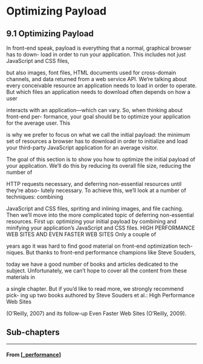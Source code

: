 # Optimizing Payload

## **9.1 Optimizing Payload**

In front-end speak, payload is everything that a normal, graphical browser has to down-
load in order to run your application. This includes not just JavaScript and CSS files,

but also images, font files, HTML documents used for cross-domain channels, and data
returned from a web service API. We’re talking about every conceivable resource an
application needs to load in order to operate.
But which files an application needs to download often depends on how a user

interacts with an application—which can vary. So, when thinking about front-end per-
formance, your goal should be to optimize your application for the average user. This

is why we prefer to focus on what we call the initial payload: the minimum set of
resources a browser has to download in order to initialize and load your third-party
JavaScript application for an average visitor.

The goal of this section is to show you how to optimize the initial payload of your
application. We’ll do this by reducing its overall file size, reducing the number of

HTTP requests necessary, and deferring non-essential resources until they’re abso-
lutely necessary. To achieve this, we’ll look at a number of techniques: combining

JavaScript and CSS files, spriting and inlining images, and file caching. Then we’ll
move into the more complicated topic of deferring non-essential resources. First up:
optimizing your initial payload by combining and minifying your application’s
JavaScript and CSS files.
HIGH PERFORMANCE WEB SITES AND EVEN FASTER WEB SITES Only a couple of

years ago it was hard to find good material on front-end optimization tech-
niques. But thanks to front-end performance champions like Steve Souders,

today we have a good number of books and articles dedicated to the subject.
Unfortunately, we can’t hope to cover all the content from these materials in

a single chapter. But if you’d like to read more, we strongly recommend pick-
ing up two books authored by Steve Souders et al.: High Performance Web Sites

(O’Reilly, 2007) and its follow-up Even Faster Web Sites (O’Reilly, 2009).

## **Sub-chapters**

---

#### From [[_performance]]

[//begin]: # "Autogenerated link references for markdown compatibility"
[_performance]: ../_performance "9️⃣ Performance"
[//end]: # "Autogenerated link references"
